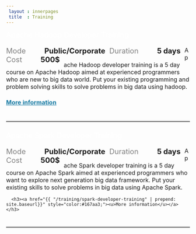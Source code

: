 ```yaml
---
 layout : innerpages
 title  : Training
---
```

<style type="text/css">
  p,li{
  	font-size: 16px;
  }	

  .panel-heading {
    background: #{{ site.color.primary}};
    color : #fff;
    font-size : 20px;
  }
  .panel-body {    
    padding-bottom: 5%;
    margin-bottom: 5%;
    border-bottom: solid;
    border-bottom-color: gray;
  }
  dt,dd {
    float: left;
    margin-right: 1ex;
    font-size: 20px;
  }
  dt {
    font-weight: normal;
    color: gray;
  }

  dd {
    font-weight: bold;    
  }

  dl {
    margin-bottom: 4%;
  }


  
</style>



<div class="row">
  <div class="col-md-12">
    <div class="panel-heading" > Apache Hadoop Developer Training </div>
    <div class="panel-body bg-light-gray"> 
    <dl class="training-meta">
    <dt> Mode </dt>
    <dd> Public/Corporate </dd>
    <dt> Duration </dt>
    <dd> 5 days </dd>
    <dt> Cost </dt>
    <dd> 500$ </dd>
    </dl>
   <div>    
   <p> Apache Hadoop developer training is a 5 day course on Apache Hadoop aimed at experienced programmers who are new to big data world. Put your existing programming and problem solving skills to solve problems in big data using hadoop. </p>

   <h3><a href="{{ "/training/hadoop-developer-training" | prepend: site.baseurl}}" style="color:#167aa3;"><u>More information</u></a></h3>   
   </div>
   </div>
</div>  
</div>


<div class="row">
  <div class="col-md-12">
    <div class="panel-heading" > Apache Spark Developer Training </div>
    <div class="panel-body bg-light-gray"> 
    <dl class="training-meta">
    <dt> Mode </dt>
    <dd> Public/Corporate </dd>
    <dt> Duration </dt>
    <dd> 5 days </dd>
    <dt> Cost </dt>
    <dd> 500$ </dd>
    </dl>
   <div>    
   <p> Apache Spark developer training is a 5 day course on Apache Spark aimed at experienced programmers who want to explore next generation big data framework. Put your existing skills to solve problems in big data using Apache Spark. </p>

      <h3><a href="{{ "/training/spark-developer-training" | prepend: site.baseurl}}" style="color:#167aa3;"><u>More information</u></a></h3>   
   </div>
   </div>
</div>  
</div>

